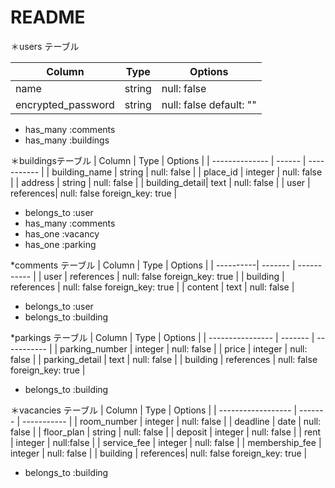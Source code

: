 # README


＊users テーブル

| Column             | Type   | Options                |
| ------------------ | ------ | -----------            |
| name               | string | null: false            |
| encrypted_password | string | null: false default: ""|

- has_many :comments
- has_many :buildings


＊buildingsテーブル
| Column         | Type      | Options                |
| -------------- | ------    | -----------            |
| building_name  | string    | null: false            |
| place_id       | integer   | null: false            |
| address        | string    | null: false            |
| building_detail| text      | null: false            |
| user           | references| null: false foreign_key: true           |

- belongs_to :user
- has_many :comments 
- has_one    :vacancy
- has_one    :parking

*comments テーブル
| Column    | Type       | Options     |
| ----------| -------    | ----------- |
| user      | references | null: false  foreign_key: true           |
| building  | references | null: false  foreign_key: true           |
| content   | text       | null: false |

- belongs_to :user
- belongs_to :building



*parkings テーブル
| Column           | Type       | Options        |
| ---------------- | -------    | -----------    |
| parking_number   | integer    | null: false    |
| price            | integer    | null: false    |
| parking_detail   | text       | null: false    |
| building         | references | null: false  foreign_key: true           |

- belongs_to :building



＊vacancies テーブル
| Column             | Type      | Options         |
| ------------------ | -------   | -----------     |
| room_number        | integer   | null: false     |
| deadline           | date      | null: false     |
| floor_plan         | string    |  null: false    |
| deposit            | integer   | null: false     |
| rent               | integer   | null:false      |
| service_fee        | integer   | null: false     |
| membership_fee     | integer   | null: false     |
| building           | references| null: false   foreign_key: true    |

- belongs_to :building

